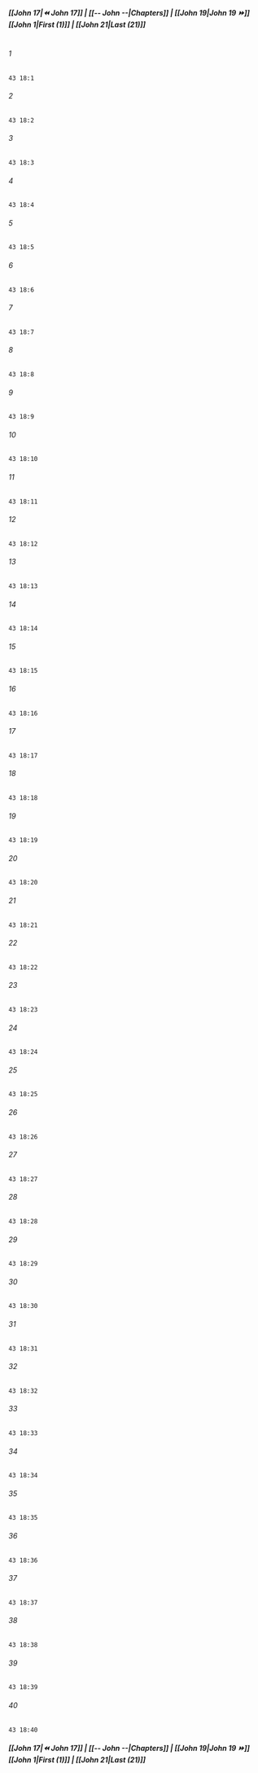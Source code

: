 
##### **[[John 17|⏪ John 17]] | [[-- John --|Chapters]] | [[John 19|John 19 ⏩]]**<br>**[[John 1|First (1)]] | [[John 21|Last (21)]]**<br><br>

###### 1
``` verse
43 18:1
```
###### 2
``` verse
43 18:2
```
###### 3
``` verse
43 18:3
```
###### 4
``` verse
43 18:4
```
###### 5
``` verse
43 18:5
```
###### 6
``` verse
43 18:6
```
###### 7
``` verse
43 18:7
```
###### 8
``` verse
43 18:8
```
###### 9
``` verse
43 18:9
```
###### 10
``` verse
43 18:10
```
###### 11
``` verse
43 18:11
```
###### 12
``` verse
43 18:12
```
###### 13
``` verse
43 18:13
```
###### 14
``` verse
43 18:14
```
###### 15
``` verse
43 18:15
```
###### 16
``` verse
43 18:16
```
###### 17
``` verse
43 18:17
```
###### 18
``` verse
43 18:18
```
###### 19
``` verse
43 18:19
```
###### 20
``` verse
43 18:20
```
###### 21
``` verse
43 18:21
```
###### 22
``` verse
43 18:22
```
###### 23
``` verse
43 18:23
```
###### 24
``` verse
43 18:24
```
###### 25
``` verse
43 18:25
```
###### 26
``` verse
43 18:26
```
###### 27
``` verse
43 18:27
```
###### 28
``` verse
43 18:28
```
###### 29
``` verse
43 18:29
```
###### 30
``` verse
43 18:30
```
###### 31
``` verse
43 18:31
```
###### 32
``` verse
43 18:32
```
###### 33
``` verse
43 18:33
```
###### 34
``` verse
43 18:34
```
###### 35
``` verse
43 18:35
```
###### 36
``` verse
43 18:36
```
###### 37
``` verse
43 18:37
```
###### 38
``` verse
43 18:38
```
###### 39
``` verse
43 18:39
```
###### 40
``` verse
43 18:40
```

##### **[[John 17|⏪ John 17]] | [[-- John --|Chapters]] | [[John 19|John 19 ⏩]]**<br>**[[John 1|First (1)]] | [[John 21|Last (21)]]**
